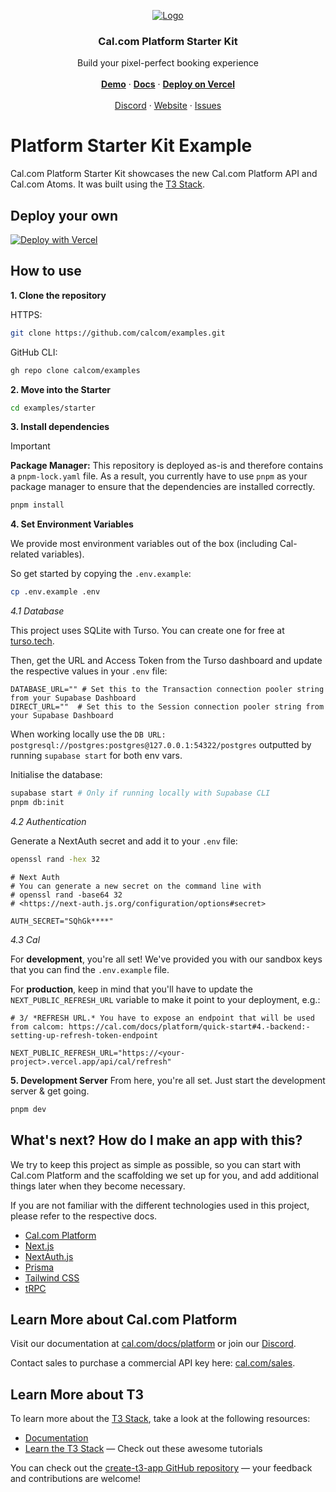 <!-- PROJECT LOGO -->
<p align="center">
  <a href="https://github.com/calcom/cal.com">
   <img src="https://user-images.githubusercontent.com/8019099/210054112-5955e812-a76e-4160-9ddd-58f2c72f1cce.png" alt="Logo">
  </a>

  <h3 align="center">Cal.com Platform Starter Kit</h3>

  <p align="center">
    Build your pixel-perfect booking experience
    <br />
    <br />
    <a href="https://experts.cal.com"><strong>Demo</strong></a>
    ·
    <a href="https://cal.com/docs/platform"><strong>Docs</strong></a>
    ·
    <a href="https://vercel.com/new/clone?repository-url=https%3A%2F%2Fgithub.com%2Fcalcom%2Fexamples%2Fblob%2Fmain%2Fstarter&env=TURSO_DATABASE_URL,TURSO_AUTH_TOKEN,AUTH_SECRET,AUTH_TRUST_HOST,NEXT_PUBLIC_CAL_OAUTH_CLIENT_ID,NEXT_PUBLIC_CAL_API_URL,NEXT_PUBLIC_REFRESH_URL,CAL_SECRET&envDescription=API%20Keys%20for%20the%20database%20(turso)%2C%20authentication%20(nextauth)%20and%20Cal.%20*Note*%3A%20You%20can%20copy%20%26%20paste%20the%20cal-specific%20env%20vars%20from%20our%20demo%20under%20the%20provided%20link&envLink=https%3A%2F%2Fgithub.com%2Fcalcom%2Fexamples%2Fblob%2Fmain%2Fstarter%2F.env.example%23L24-L35&project-name=cal-platform-starter&repository-name=cal-platform-starter&demo-title=Cal%20Platform%20Starter&demo-description=A%20marketplace%20to%20book%20experts.%20Scheduling%20is%20handled%20by%20%40calcom%2Fatoms.&demo-url=https%3A%2F%2Fstarter-4m7evv7ji-cal-staging.vercel.app%2F&demo-image=https%3A%2F%2Fcal.com%2Ffavicon.ico"><strong>Deploy on Vercel</strong></a>
    <br />
    <br />
    <a href="https://go.cal.com/discord">Discord</a>
    ·
    <a href="https://cal.com/platform">Website</a>
    ·
    <a href="https://github.com/calcom/cal.com/issues">Issues</a>

  </p>
</p>

# Platform Starter Kit Example

Cal.com Platform Starter Kit showcases the new Cal.com Platform API and Cal.com Atoms. It was built using the [T3 Stack](https://create.t3.gg/).

## Deploy your own

<!-- TODO UPDATE WITH SUPABASE VERCEL INTEGRATION -->

[![Deploy with Vercel](https://vercel.com/button)](https://vercel.com/new/clone?repository-url=https%3A%2F%2Fgithub.com%2Fcalcom%2Fexamples%2Ftree%2Fmain%2Fstarter&env=TURSO_DATABASE_URL,TURSO_AUTH_TOKEN,NEXT_PUBLIC_REFRESH_URL,AUTH_SECRET,AUTH_TRUST_HOST,NEXT_PUBLIC_CAL_OAUTH_CLIENT_ID,NEXT_PUBLIC_CAL_API_URL,NEXT_PUBLIC_REFRESH_URL,CAL_SECRET&envDescription=You%20can%20see%20how%20to%20populate%20the%20environment%20variables%20in%20our%20starter%20example%20→&envLink=https%3A%2F%2Fgithub.com%2Fcalcom%2Fexamples%2Fblob%2Fmain%2Fstarter%2F.env.example&project-name=cal-platform-starter&repository-name=cal-platform-starter&demo-title=Cal.com%20Experts&demo-description=A%20marketplace%20to%20book%20appointments%20with%20experts&demo-url=https%3A%2F%2Fexperts.cal.com&demo-image=https%3A%2F%2Fgithub.com%2Fcalcom%2Fexamples%2Fassets%2F8019099%2F2e58f8da-a110-4a45-b9a4-dcffb45f9baa)

## How to use

**1. Clone the repository**

HTTPS:

```bash
git clone https://github.com/calcom/examples.git
```

GitHub CLI:

```bash
gh repo clone calcom/examples
```

**2. Move into the Starter**

```bash
cd examples/starter
```

**3. Install dependencies**

<!-- note(richard): We require pnpm since we have this version deployed; if we separate example source from our deployed version, we free up the package manager choice. -->

> [!IMPORTANT]  
> **Package Manager:** This repository is deployed as-is and therefore contains a `pnpm-lock.yaml` file. As a result, you currently have to use `pnpm` as your package manager to ensure that the dependencies are installed correctly.

```bash
pnpm install
```

**4. Set Environment Variables**

We provide most environment variables out of the box (including Cal-related variables).

So get started by copying the `.env.example`:

```bash
cp .env.example .env
```

_4.1 Database_

This project uses SQLite with Turso. You can create one for free at [turso.tech](https://turso.tech/).

Then, get the URL and Access Token from the Turso dashboard and update the respective values in your `.env` file:

```.env
DATABASE_URL="" # Set this to the Transaction connection pooler string from your Supabase Dashboard
DIRECT_URL=""  # Set this to the Session connection pooler string from your Supabase Dashboard
```

When working locally use the `DB URL: postgresql://postgres:postgres@127.0.0.1:54322/postgres` outputted by running `supabase start` for both env vars.

Initialise the database:

```bash
supabase start # Only if running locally with Supabase CLI
pnpm db:init
```

_4.2 Authentication_

Generate a NextAuth secret and add it to your `.env` file:

```bash
openssl rand -hex 32
```

```.env
# Next Auth
# You can generate a new secret on the command line with
# openssl rand -base64 32
# <https://next-auth.js.org/configuration/options#secret>

AUTH_SECRET="SQhGk****"
```

_4.3 Cal_

For **development**, you're all set! We've provided you with our sandbox keys that you can find the `.env.example` file.

For **production**, keep in mind that you'll have to update the `NEXT_PUBLIC_REFRESH_URL` variable to make it point to your deployment, e.g.:

```.env
# 3/ *REFRESH URL.* You have to expose an endpoint that will be used from calcom: https://cal.com/docs/platform/quick-start#4.-backend:-setting-up-refresh-token-endpoint

NEXT_PUBLIC_REFRESH_URL="https://<your-project>.vercel.app/api/cal/refresh"
```

**5. Development Server**
From here, you're all set. Just start the development server & get going.

```bash
pnpm dev
```

## What's next? How do I make an app with this?

We try to keep this project as simple as possible, so you can start with Cal.com Platform and the scaffolding we set up for you, and add additional things later when they become necessary.

If you are not familiar with the different technologies used in this project, please refer to the respective docs.

- [Cal.com Platform](https://cal.com/platform)
- [Next.js](https://nextjs.org)
- [NextAuth.js](https://next-auth.js.org)
- [Prisma](https://prisma.io)
- [Tailwind CSS](https://tailwindcss.com)
- [tRPC](https://trpc.io)

## Learn More about Cal.com Platform

Visit our documentation at [cal.com/docs/platform](https://cal.com/docs/platform) or join our [Discord](https://go.cal.com/discord).

Contact sales to purchase a commercial API key here: [cal.com/sales](https://cal.com/sales).

## Learn More about T3

To learn more about the [T3 Stack](https://create.t3.gg/), take a look at the following resources:

- [Documentation](https://create.t3.gg/)
- [Learn the T3 Stack](https://create.t3.gg/en/faq#what-learning-resources-are-currently-available) — Check out these awesome tutorials

You can check out the [create-t3-app GitHub repository](https://github.com/t3-oss/create-t3-app) — your feedback and contributions are welcome!
